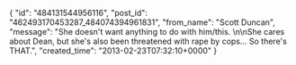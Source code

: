  {
   "id": "484131544956116",
   "post_id": "462493170453287_484074394961831",
   "from_name": "Scott Duncan",
   "message": "She doesn't want anything to do with him/this. \n\nShe cares about Dean, but she's also been threatened with rape by cops... So there's THAT.",
   "created_time": "2013-02-23T07:32:10+0000"
 }
